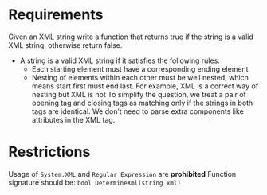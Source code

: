 # Requirements
Given an XML string write a function that returns true if the string is a valid XML string; otherwise return false.
- A string is a valid XML string if it satisfies the following rules:
    - Each starting element must have a corresponding ending element
    - Nesting of elements within each other must be well nested, which means start first must end last. For example, <tutorial><topic>XML</topic></tutorial> is a correct way of nesting but <tutorial><topic>XML</tutorial></topic> is not
To simplify the question, we treat a pair of  opening tag and closing tags as matching only if the strings in both tags are identical. We don’t need to parse extra components like attributes in the XML tag. 

# Restrictions
Usage of `System.XML` and `Regular Expression` are **prohibited**
Function signature should be: `bool DetermineXml(string xml)`
